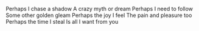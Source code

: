 Perhaps I chase a shadow
A crazy myth or dream
Perhaps I need to follow
Some other golden gleam
Perhaps the joy I feel
The pain and pleasure too
Perhaps the time I steal
Is all I want from you
